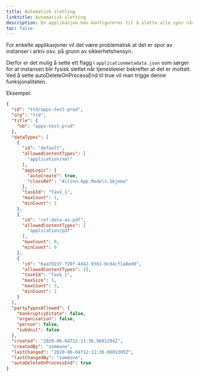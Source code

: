 ```yaml
---
title: Automatisk sletting
linktitle: Automatisk sletting
description: En applikasjon kan konfigureres til å slette alle spor når prosessen er slutt.
toc: false
---
```


For enkelte applikasjoner vil det være problematisk at det er spor av instanser i arkiv osv. på grunn av sikkerhetshensyn.

Derfor er det mulig å sette ett flagg i `applicationmetadata.json` som sørger for at instansen blir fysisk slettet når tjenesteeier bekrefter at det er mottatt.
Ved å sette autoDeleteOnProcessEnd til true vil man trigge denne funksjonaliteten.

Eksempel:

```json {linenos=false,hl_lines=[48]}
{
  "id": "ttd/apps-test-prod",
  "org": "ttd",
  "title": {
    "nb": "apps-test-prod"
  },
  "dataTypes": [
    {
      "id": "default",
      "allowedContentTypes": [
        "application/xml"
      ],
      "appLogic": {
        "autoCreate": true,
        "classRef": "Altinn.App.Models.Skjema"
      },
      "taskId": "Task_1",
      "maxCount": 1,
      "minCount": 1
    },
    {
      "id": "ref-data-as-pdf",
      "allowedContentTypes": [
        "application/pdf"
      ],
      "maxCount": 0,
      "minCount": 0
    },
    {
      "id": "6aa7d237-f20f-4d42-9361-0c84cf1a8ed0",
      "allowedContentTypes": [],
      "taskId": "Task_1",
      "maxSize": 1,
      "maxCount": 3,
      "minCount": 1
    }
  ],
  "partyTypesAllowed": {
    "bankruptcyEstate": false,
    "organisation": false,
    "person": false,
    "subUnit": false
  },
  "created": "2020-06-04T12:11:36.9601284Z",
  "createdBy": "someone",
  "lastChanged": "2020-06-04T12:11:36.9601305Z",
  "lastChangedBy": "someone",
  "autoDeleteOnProcessEnd": true
}
```